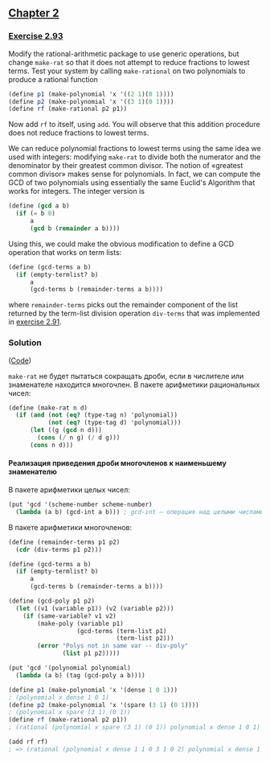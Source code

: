 ## [Chapter 2](../index.md#2-Building-Abstractions-with-Data)

### [Exercise 2.93](https://mitpress.mit.edu/sites/default/files/sicp/full-text/book/book-Z-H-18.html#%_thm_2.93)

Modify the rational-arithmetic package to use generic operations, but change `make-rat` so that it does not attempt to reduce fractions to lowest terms. Test your system by calling `make-rational` on two polynomials to produce a rational function

```scheme
(define p1 (make-polynomial 'x '((2 1)(0 1))))
(define p2 (make-polynomial 'x '((3 1)(0 1))))
(define rf (make-rational p2 p1))
```

Now add `rf` to itself, using `add`. You will observe that this addition procedure does not reduce fractions to lowest terms.

We can reduce polynomial fractions to lowest terms using the same idea we used with integers: modifying `make-rat` to divide both the numerator and the denominator by their greatest common divisor. The notion of «greatest common divisor» makes sense for polynomials. In fact, we can compute the GCD of two polynomials using essentially the same Euclid's Algorithm that works for integers. The integer version is

```scheme
(define (gcd a b)
  (if (= b 0)
      a
      (gcd b (remainder a b))))
```

Using this, we could make the obvious modification to define a GCD operation that works on term lists:

```scheme
(define (gcd-terms a b)
  (if (empty-termlist? b)
      a
      (gcd-terms b (remainder-terms a b))))
```

where `remainder-terms` picks out the remainder component of the list returned by the term-list division operation `div-terms` that was implemented in [exercise 2.91][1].

### Solution

([Code](../../src/Chapter%202/Exercise%202.93.scm))

`make-rat` не будет пытаться сокращать дроби, если в числителе или знаменателе находится многочлен. В пакете арифметики рациональных чисел:

```scheme
(define (make-rat n d)
  (if (and (not (eq? (type-tag n) 'polynomial))
           (not (eq? (type-tag d) 'polynomial)))
      (let ((g (gcd n d)))
        (cons (/ n g) (/ d g)))
      (cons n d)))
```

#### Реализация приведения дроби многочленов к наименьшему знаменателю

В пакете арифметики целых чисел:

```scheme
(put 'gcd '(scheme-number scheme-number)
  (lambda (a b) (gcd-int a b))) ; gcd-int — операция над целыми числами (переименовал)
```

В пакете арифметики многочленов:

```scheme
(define (remainder-terms p1 p2)
  (cdr (div-terms p1 p2)))

(define (gcd-terms a b)
  (if (empty-termlist? b)
      a
      (gcd-terms b (remainder-terms a b))))

(define (gcd-poly p1 p2)
  (let ((v1 (variable p1)) (v2 (variable p2)))
    (if (same-variable? v1 v2)
        (make-poly (variable p1)
                   (gcd-terms (term-list p1)
                              (term-list p2)))
        (error "Polys not in same var -- div-poly" 
               (list p1 p2)))))

(put 'gcd '(polynomial polynomial)
  (lambda (a b) (tag (gcd-poly a b))))
```
```scheme
(define p1 (make-polynomial 'x '(dense 1 0 1)))
; (polynomial x dense 1 0 1)
(define p2 (make-polynomial 'x '(spare (3 1) (0 1))))
; (polynomial x spare (3 1) (0 1))
(define rf (make-rational p2 p1))
; (rational (polynomial x spare (3 1) (0 1)) polynomial x dense 1 0 1)

(add rf rf)
; => (rational (polynomial x dense 1 1 0 3 1 0 2) polynomial x dense 1 0 2 0 1)
```

[1]: ./Exercise%202.91.md

